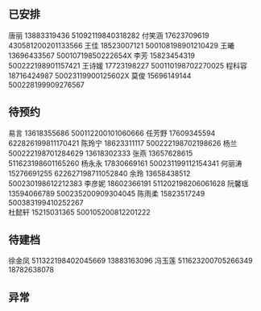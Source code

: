 ## 已安排
唐丽 13883319436 51092119840318282
付笑涵 17623709619 430581200201133566
王佳 18523007121 500108198901210429
王曦 13696433567 50010719850222654X
李芳 15823454319 500222198901157421
王诗媛 17723198227 500110198702270025
程科容 18716424987 50023119900125602X
莫俊 15696149144 500228199909276567  

## 待预约
易言 13618355686 500112200101060666
任芳野 17609345594 622826199811170421
陈玲宁 18623311117 500222198702198626
杨兰 500222198701284629 13618302333
张燕 13657628615 511623198601165260
杨永永 17830669161 500231199112154341
何丽涛 15276691255 622627198711052840
余玲 13658438512 500230198612212383
李彦妮 18602366191 511202198206061628
阮馨瑶 13594066789 500235200909304045
陈雨柔 15823517249 500383199410252267  
杜懿轩 15215031365 500105200812201222
## 待建档
徐金凤 511322198402045669 13883163096
冯玉莲 511623200705266349 18782638078

## 异常
